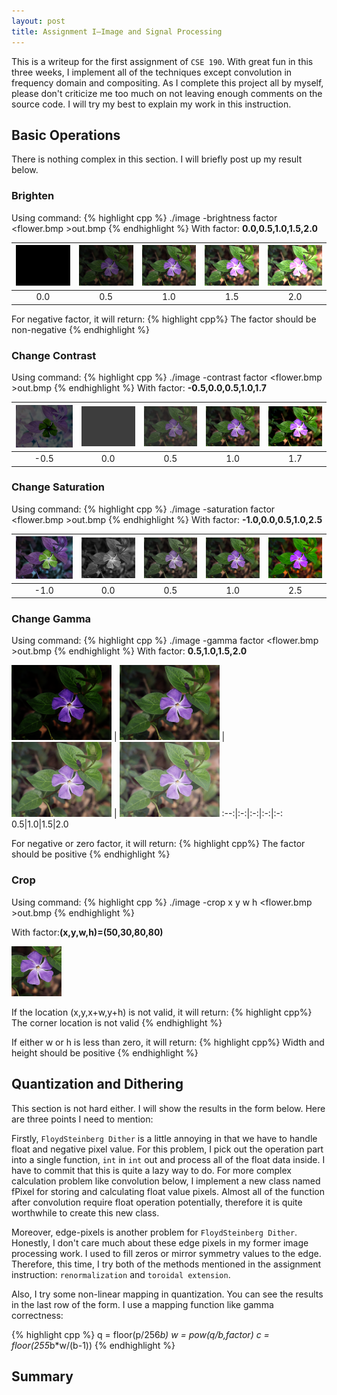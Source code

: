```yaml
---
layout: post
title: Assignment I—Image and Signal Processing
---
```

This is a writeup for the first assignment of `CSE 190`. With great fun in this three weeks, I implement all of the techniques except convolution in frequency domain and compositing. As I complete this project all by myself, please don't criticize me too much on not leaving enough comments on the source code. I will try my best to explain my work in this instruction. 

## Basic Operations
There is nothing complex in this section. I will briefly post up my result below. 

### Brighten
Using command:
{% highlight cpp %}
./image -brightness factor <flower.bmp >out.bmp
{% endhighlight %} 
With factor: **0.0,0.5,1.0,1.5,2.0**

 <img src="../img/bri0.bmp" /> | <img src="../img/bri0.5.bmp" /> | <img src="../img/bri1.bmp" /> | <img src="../img/bri1.5.bmp" /> | <img src="../img/bri2.bmp" /> | 
:-:|:-:|:-:|:-:|:-:
0.0|0.5|1.0|1.5|2.0        


For negative factor, it will return:
{% highlight cpp%}
The factor should be non-negative
{% endhighlight %} 

### Change Contrast
Using command:
{% highlight cpp %}
./image -contrast factor <flower.bmp >out.bmp
{% endhighlight %} 
With factor: **-0.5,0.0,0.5,1.0,1.7** 

 <img src="../img/contr-0.5.bmp" /> | <img src="../img/contr0.0.bmp" /> | <img src="../img/contr0.5.bmp" /> | <img src="../img/contr1.0.bmp" /> | <img src="../img/contr1.7.bmp" /> | 
:--:|:-:|:-:|:-:|:-:
-0.5|0.0|0.5|1.0|1.7  

### Change Saturation
Using command:
{% highlight cpp %}
./image -saturation factor <flower.bmp >out.bmp
{% endhighlight %} 
With factor: **-1.0,0.0,0.5,1.0,2.5** 

 <img src="../img/satur-1.0.bmp" /> | <img src="../img/satur0.0.bmp" /> | <img src="../img/satur0.5.bmp" /> | <img src="../img/satur1.0.bmp" /> | <img src="../img/satur2.5.bmp" /> | 
:--:|:-:|:-:|:-:|:-:
-1.0|0.0|0.5|1.0|2.5 


### Change Gamma
Using command:
{% highlight cpp %}
./image -gamma factor <flower.bmp >out.bmp
{% endhighlight %} 
With factor: **0.5,1.0,1.5,2.0** 

 <img src="../img/gam0.5.bmp" /> | <img src="../img/gam1.0.bmp" /> | <img src="../img/gam1.5.bmp" /> | <img src="../img/gam2.0.bmp" /> 
 :--:|:-:|:-:|:-:|:-:
0.5|1.0|1.5|2.0


For negative or zero factor, it will return:
{% highlight cpp%}
The factor should be positive
{% endhighlight %} 

### Crop
Using command:
{% highlight cpp %}
./image -crop x y w h <flower.bmp >out.bmp
{% endhighlight %} 

With factor:**(x,y,w,h)=(50,30,80,80)**

<img src="../img/crop.bmp" style="display:inline"/>

If the location (x,y,x+w,y+h) is not valid, it will return:
{% highlight cpp%}
The corner location is not valid
{% endhighlight %} 

If either w or h is less than zero, it will return:
{% highlight cpp%}
Width and height should be positive
{% endhighlight %} 

## Quantization and Dithering

This section is not hard either. I will show the results in the form below. Here are three points I need to mention:

Firstly, `FloydSteinberg Dither` is a little annoying in that we have to handle float and negative pixel value. For this problem, I pick out the operation part into a single function, `int` in `int` out and process all of the float data inside. I have to commit that this is quite a lazy way to do. For more complex calculation problem like convolution below, I implement a new class named fPixel for storing and calculating float value pixels. Almost all of the function after convolution require float operation potentially, therefore it is quite worthwhile to create this new class. 
	  
Moreover, edge-pixels is another problem for `FloydSteinberg Dither`. Honestly, I don't care much about these edge pixels in my former image processing work. I used to fill zeros or mirror symmetry values to the edge. Therefore, this time, I try both of the methods mentioned in the assignment instruction: `renormalization` and `toroidal extension`. 

Also, I try some non-linear mapping in quantization. You can see the results in the last row of the form. I use a mapping function like gamma correctness:

{% highlight cpp %}
q = floor(p/256*b)
w = pow(q/b,factor)
c = floor(255*b*w/(b-1))
{% endhighlight %}


 

## Summary


